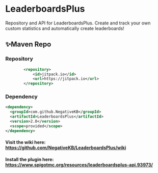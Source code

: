 # LeaderboardsPlus
Repository and API for LeaderboardsPlus. Create and track your own custom statistics and automatically create leaderboards!


## ✨Maven Repo

### Repository

```xml
        <repository>
            <id>jitpack.io</id>
            <url>https://jitpack.io</url>
        </repository>
```

### Dependency

```xml
<dependency>
  <groupId>com.github.NegativeKB</groupId>
  <artifactId>LeaderboardsPlus</artifactId>
  <version>2.0</version>
  <scope>provided</scope>
</dependency>
```

#### Visit the wiki here: https://github.com/NegativeKB/LeaderboardsPlus/wiki
#### Install the plugin here: https://www.spigotmc.org/resources/leaderboardsplus-api.93973/
